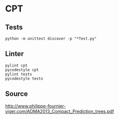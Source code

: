 # CPT

## Tests
```
python -m unittest discover -p "*Test.py"
```

## Linter
```
pylint cpt
pycodestyle cpt
pylint tests
pycodestyle tests
```

## Source
http://www.philippe-fournier-viger.com/ADMA2013_Compact_Prediction_trees.pdf
